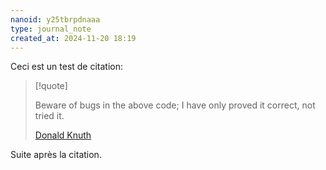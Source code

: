 ```yaml
---
nanoid: y25tbrpdnaaa
type: journal_note
created_at: 2024-11-20 18:19
---
```


Ceci est un test de citation:

> [!quote]
> 
> Beware of bugs in the above code; I have only proved it correct, not tried it.
> 
> [Donald Knuth](https://www-cs-faculty.stanford.edu/~knuth/faq.html)

Suite après la citation.
